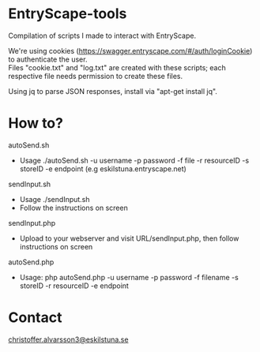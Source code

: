 # EntryScape-tools
Compilation of scripts I made to interact with EntryScape.

We're using cookies (https://swagger.entryscape.com/#/auth/loginCookie) to authenticate the user.<br>
Files "cookie.txt" and "log.txt" are created with these scripts; each respective file needs permission to create these files.

Using jq to parse JSON responses, install via "apt-get install jq".

# How to?
autoSend.sh
- Usage ./autoSend.sh -u username -p password -f file -r resourceID -s storeID -e endpoint (e.g eskilstuna.entryscape.net)

sendInput.sh
- Usage ./sendInput.sh
- Follow the instructions on screen

sendInput.php
- Upload to your webserver and visit URL/sendInput.php, then follow instructions on screen

autoSend.php
- Usage: php autoSend.php -u username -p password -f filename -s storeID -r resourceID -e endpoint



# Contact
christoffer.alvarsson3@eskilstuna.se
